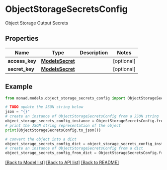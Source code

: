 # ObjectStorageSecretsConfig

Object Storage Output Secrets

## Properties

Name | Type | Description | Notes
------------ | ------------- | ------------- | -------------
**access_key** | [**ModelsSecret**](ModelsSecret.md) |  | [optional] 
**secret_key** | [**ModelsSecret**](ModelsSecret.md) |  | [optional] 

## Example

```python
from monad.models.object_storage_secrets_config import ObjectStorageSecretsConfig

# TODO update the JSON string below
json = "{}"
# create an instance of ObjectStorageSecretsConfig from a JSON string
object_storage_secrets_config_instance = ObjectStorageSecretsConfig.from_json(json)
# print the JSON string representation of the object
print(ObjectStorageSecretsConfig.to_json())

# convert the object into a dict
object_storage_secrets_config_dict = object_storage_secrets_config_instance.to_dict()
# create an instance of ObjectStorageSecretsConfig from a dict
object_storage_secrets_config_from_dict = ObjectStorageSecretsConfig.from_dict(object_storage_secrets_config_dict)
```
[[Back to Model list]](../README.md#documentation-for-models) [[Back to API list]](../README.md#documentation-for-api-endpoints) [[Back to README]](../README.md)


